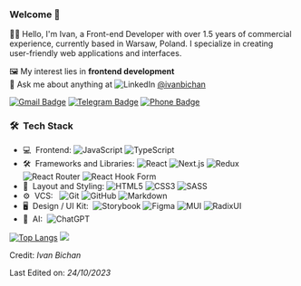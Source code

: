 <h3> Welcome 👋</h3>

👨‍💻 Hello, I'm Ivan, a Front-end Developer with over 1.5 years of commercial experience, currently based in Warsaw, Poland. I specialize in creating user-friendly web applications and interfaces.

🖼️ My interest lies in **frontend development**  
💬 Ask me about anything at ![LinkedIn](https://img.shields.io/badge/linkedin-%230077B5.svg?style=flat&logo=linkedin&logoColor=white) [@ivanbichan](https://www.linkedin.com/in/ivanbichan/)

[![Gmail Badge](https://img.shields.io/badge/-Gmail-%23323330.svg?style=for-the-badge&logo=Gmail&logoColor=EA4335)](mailto:ivanbichanfe@gmail.com)
[![Telegram Badge](https://img.shields.io/badge/-Ivan_Bichan-%23323330.svg?style=for-the-badge&logo=Telegram&logoColor=26A5E4)](https://t.me/m_rBIN)
[![Phone Badge](https://img.shields.io/badge/-+48571677842-%23323330.svg?style=for-the-badge)](tel:+48571677842)

<h3> 🛠 &nbsp;Tech Stack</h3>

- 💻 &nbsp;Frontend:&nbsp;![JavaScript](https://img.shields.io/badge/javascript-%23323330.svg?style=flat&logo=javascript&logoColor=%23F7DF1E)  ![TypeScript](https://img.shields.io/badge/typescript-%23007ACC.svg?style=flat&logo=typescript&logoColor=white)  
- 🛠️ &nbsp;Frameworks and Libraries:&nbsp;![React](https://img.shields.io/badge/-React-0A1A2F?style=flat&logo=react) ![Next.js](https://img.shields.io/badge/-Next.js-0A1A2F?style=flat&logo=next.js) ![Redux](https://img.shields.io/badge/redux-%23593d88.svg?style=flat&logo=redux&logoColor=white) ![React Router](https://img.shields.io/badge/React_Router-CA4245?style=flat&logo&logo=react-router&logoColor=white) ![React Hook Form](https://img.shields.io/badge/React%20Hook%20Form-%23EC5990.svg?style=flat&logo&logo=reacthookform&logoColor=white)
- 🎨 &nbsp;Layout and Styling:&nbsp;![HTML5](https://img.shields.io/badge/html5-%23E34F26.svg?style=flat&logo&logo=html5&logoColor=white) ![CSS3](https://img.shields.io/badge/css3-%231572B6.svg?style=flat&logo&logo=css3&logoColor=white) ![SASS](https://img.shields.io/badge/SASS-hotpink.svg?style=flat&logo=SASS&logoColor=white)
- ⚙️ &nbsp;VCS: &nbsp; ![Git](https://img.shields.io/badge/-Git-0A1A2F?style=flat&logo=git) ![GitHub](https://img.shields.io/badge/github-%23121011.svg?style=flat&logo=github&logoColor=white) ![Markdown](https://img.shields.io/badge/-Markdown-0A1A2F?style=flat&logo=markdown) 
- 🖥 &nbsp;Design / UI Kit:&nbsp; ![Storybook](https://img.shields.io/badge/-Storybook-FF4785?style=flat&logo=storybook&logoColor=white) ![Figma](https://img.shields.io/badge/-Figma-0A1A2F?style=flat&logo=figma) ![MUI](https://img.shields.io/badge/MUI-%230081CB.svg?style=flat&logo=mui&logoColor=white) ![RadixUI](https://img.shields.io/badge/Radix-090909?style=logo&logo=RadixUI&logoColor=white)
- 🤖 &nbsp;AI:&nbsp; ![ChatGPT](https://img.shields.io/badge/chatGPT-74aa9c?style=flat&logo=openai&logoColor=white)
  <br/>

[![Top Langs](https://github-readme-stats.vercel.app/api/top-langs/?username=IvanBichan&layout=compact)](https://github.com/IvanBichan/github-readme-stats) 
![](https://github-profile-summary-cards.vercel.app/api/cards/profile-details?username=IvanBichan&theme=solarized_dark)


Credit: *Ivan Bichan*

Last Edited on: *24/10/2023*